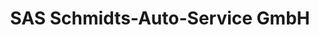 ---
title: "SAS Schmidts-Auto-Service GmbH"
url: /dielheim/sas-schmidts-auto-service-gmbh/
shop: Autowerkstatt
---